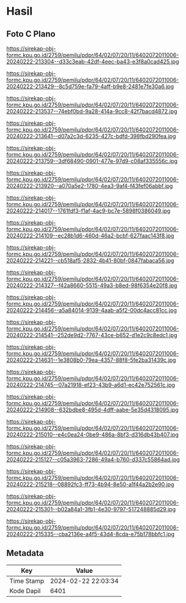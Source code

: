 # Hasil

## Foto C Plano

https://sirekap-obj-formc.kpu.go.id/2759/pemilu/pdpr/64/02/07/20/11/6402072011006-20240222-213304--d33c3eab-42df-4eec-ba43-e3f8a0cad425.jpg

https://sirekap-obj-formc.kpu.go.id/2759/pemilu/pdpr/64/02/07/20/11/6402072011006-20240222-213429--8c5d759e-fa79-4aff-b9e8-2481e7fe30a6.jpg

https://sirekap-obj-formc.kpu.go.id/2759/pemilu/pdpr/64/02/07/20/11/6402072011006-20240222-213537--74ebf0bd-9a28-414a-9cc8-42f7bacd4872.jpg

https://sirekap-obj-formc.kpu.go.id/2759/pemilu/pdpr/64/02/07/20/11/6402072011006-20240222-213641--d07a2c3d-6235-427c-bdfd-398fbd290fea.jpg

https://sirekap-obj-formc.kpu.go.id/2759/pemilu/pdpr/64/02/07/20/11/6402072011006-20240222-213759--3df68490-0901-477e-97d9-c08af335556c.jpg

https://sirekap-obj-formc.kpu.go.id/2759/pemilu/pdpr/64/02/07/20/11/6402072011006-20240222-213920--a070a5e2-1780-4ea3-9af4-f43fef06abbf.jpg

https://sirekap-obj-formc.kpu.go.id/2759/pemilu/pdpr/64/02/07/20/11/6402072011006-20240222-214017--1761fdf3-f1af-4ac9-bc7e-5898f0386049.jpg

https://sirekap-obj-formc.kpu.go.id/2759/pemilu/pdpr/64/02/07/20/11/6402072011006-20240222-214109--ec28b1d6-460d-46a2-bcbf-627faac143f8.jpg

https://sirekap-obj-formc.kpu.go.id/2759/pemilu/pdpr/64/02/07/20/11/6402072011006-20240222-214221--cb518af5-2832-4b41-80bf-0847fabaca56.jpg

https://sirekap-obj-formc.kpu.go.id/2759/pemilu/pdpr/64/02/07/20/11/6402072011006-20240222-214327--f42a8660-5515-49a3-b8ed-98f6354e20f8.jpg

https://sirekap-obj-formc.kpu.go.id/2759/pemilu/pdpr/64/02/07/20/11/6402072011006-20240222-214456--a5a84014-9139-4aab-a5f2-00dc4acc81cc.jpg

https://sirekap-obj-formc.kpu.go.id/2759/pemilu/pdpr/64/02/07/20/11/6402072011006-20240222-214541--252de9d2-7767-43ce-b652-d1e2c9c8edc1.jpg

https://sirekap-obj-formc.kpu.go.id/2759/pemilu/pdpr/64/02/07/20/11/6402072011006-20240222-214631--1e3808b0-79ea-4357-88f8-5fe2ba31439c.jpg

https://sirekap-obj-formc.kpu.go.id/2759/pemilu/pdpr/64/02/07/20/11/6402072011006-20240222-214745--07a21918-ef23-43b9-a6d1-ec42e752561c.jpg

https://sirekap-obj-formc.kpu.go.id/2759/pemilu/pdpr/64/02/07/20/11/6402072011006-20240222-214908--632bdbe8-495d-4dff-aabe-5e35d4318095.jpg

https://sirekap-obj-formc.kpu.go.id/2759/pemilu/pdpr/64/02/07/20/11/6402072011006-20240222-215010--e4c0ea24-0be9-486a-8bf3-d316db43b407.jpg

https://sirekap-obj-formc.kpu.go.id/2759/pemilu/pdpr/64/02/07/20/11/6402072011006-20240222-215127--c05a3963-7286-49a4-b760-d337c55864ad.jpg

https://sirekap-obj-formc.kpu.go.id/2759/pemilu/pdpr/64/02/07/20/11/6402072011006-20240222-215218--08892fc3-ff73-4b94-8e50-a1f44a2b2e90.jpg

https://sirekap-obj-formc.kpu.go.id/2759/pemilu/pdpr/64/02/07/20/11/6402072011006-20240222-215301--b02a84a1-3fb1-4e30-9797-517248885d29.jpg

https://sirekap-obj-formc.kpu.go.id/2759/pemilu/pdpr/64/02/07/20/11/6402072011006-20240222-215335--cba2136e-a4f5-43d4-8cda-e75b178bbfc1.jpg


## Metadata

| Key        | Value               |
| ---------- | ------------------- |
| Time Stamp | 2024-02-22 22:03:34 |
| Kode Dapil | 6401                |



